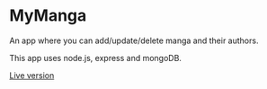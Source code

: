 # MyManga
<p>An app where you can add/update/delete manga and their authors.</p>
<p>This app uses node.js, express and mongoDB.</p>
<p><a href="https://my--manga.herokuapp.com/">Live version</a></p>

